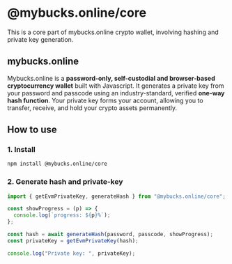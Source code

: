 # @mybucks.online/core

This is a core part of mybucks.online crypto wallet, involving hashing and private key generation.

## mybucks.online

Mybucks.online is a **password-only, self-custodial and browser-based cryptocurrency wallet** built with Javascript. It generates a private key from your password and passcode using an industry-standard, verified **one-way hash function**. Your private key forms your account, allowing you to transfer, receive, and hold your crypto assets permanently.

## How to use

### 1. Install

```bash
npm install @mybucks.online/core
```

### 2. Generate hash and private-key

```javascript
import { getEvmPrivateKey, generateHash } from "@mybucks.online/core";

const showProgress = (p) => {
  console.log(`progress: ${p}%`);
};

const hash = await generateHash(password, passcode, showProgress);
const privateKey = getEvmPrivateKey(hash);

console.log("Private key: ", privateKey);
```
